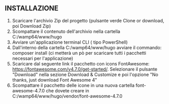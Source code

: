 INSTALLAZIONE
-------------

1. Scaricare l'archivio Zip del progetto (pulsante verde Clone or download, poi Download Zip)
2. Scompattare il contenuto dell'archivio nella cartella C:/wamp64/www/hugo
3. Avviare un'applicazione terminal CLI ( tipo PowerShell)
4. Dall'interno della cartella C:/wamp64/www/hugo avviare il commando: composer install (ci metterà un pò per scaricare tutti i pacchetti necessari per l'applicazione)
5. Scaricare dal seguente link il pacchetto con icons FontAwesome: https://fontawesome.com/v4.7.0/get-started/. Selezionare il pulsante "Download" nella sezione Download & Customize e poi l'opzione "No thanks, just download Font Awesome 4"
6. Scompattare il pacchetto delle icone in una nuova cartella font-awesome-4.7.0 che dovete creare in C:/wamp64/www/hugo/vendor/font-awesome-4.7.0  


